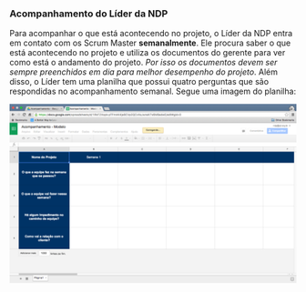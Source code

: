 ### Acompanhamento do Líder da NDP

Para acompanhar o que está acontecendo no projeto, o Líder da NDP entra em contato com os Scrum Master **semanalmente**. Ele procura saber o que está acontecendo no projeto e utiliza os documentos do gerente para ver como está o andamento do projeto. *Por isso os documentos devem ser sempre preenchidos em dia para melhor desempenho do projeto*.
Além disso, o Líder tem uma planilha que possui quatro perguntas que são respondidas no acompanhamento semanal. Segue uma imagem do planilha:

![Acompanhamento do Líder](../images/docs/acompanhamento.png)
